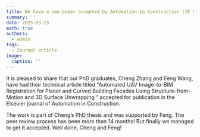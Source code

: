 ```yaml
---
title: We hava a new paper accepted by Automation in Construction (IF 9.6)
summary: ''
date: 2025-03-23
math: true
authors:
  - admin
tags:
  - Journal article
image:
  caption: ''
---
```


It is pleased to share that our PhD graduates, Cheng Zhang and Feng Wang, have had their technical article titled “Automated UAV Image-to-BIM Registration for Planar and Curved Building Façades Using Structure-from-Motion and 3D Surface Unwrapping ” accepted for publication in the Elsevier journal of Automation in Construction.

The work is part of Cheng’s PhD thesis and was supported by Feng. The peer review process has been more than 14 months! But finally we managed to get it accepted. Well done, Cheng and Feng!